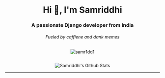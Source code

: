 <div align="center">
    <h1>Hi 👋, I'm Samriddhi</h1>
    <h3>A passionate Django developer from India</h3>
    <h6>Fueled by caffiene and dank memes</h6>
    <p> <img src="https://komarev.com/ghpvc/?username=samr1dd1&label=Profile%20views&color=0e75b6&style=flat" alt="samr1dd1" /> </p>
    <p> <a href="https://twitter.com/" target="blank"><img src="https://img.shields.io/twitter/follow/?logo=twitter&style=for-the-badge" alt="" /></a></p>
        <img align="center" src="https://github-readme-stats.vercel.app/api?username=samr1ddh1&&show_icons=true&title_color=161e2e&icon_color=31c48d&text_color=4b5563&bg_color=f4f5f7" alt="Samriddhi's Github Stats">
<div>
<hr>




